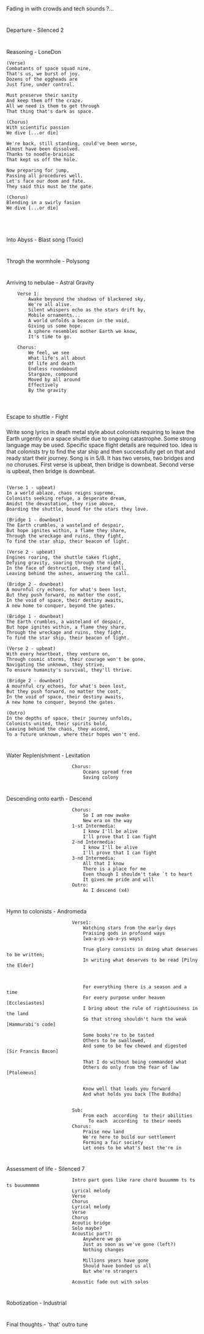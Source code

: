 #
Fading in with crowds and tech sounds ?...

#
Departure              -  Silenced 2
#
Reasoning              -  LoneDon
```
(Verse)
Combatants of space squad nine,
That's us, we burst of joy.
Dozens of the eggheads are
Just fine, under control.

Must preserve their sanity
And keep them off the craze.
All we need is them to get through
That thing that's dark as space.

(Chorus)
With scientific passion
We dive [...or die]

We're back, still standing, could've been worse,
Almost have been dissolved.
Thanks to noodle-brainiac
That kept us off the hole.

Now preparing for jump,
Passing all procedures well.
Let's face our doom and fate.
They said this must be the gate.

(Chorus)
Blending in a swirly fasion
We dive [...or die]



```
#
Into Abyss             -  Blast song (Toxic)

#
Throgh the wormhole    -  Polysong
#
Arriving to nebulae    -  Astral Gravity
```
	Verse 1:
		Awake beyound the shadows of blackened sky,
		We're all alive.
		Silent whispers echo as the stars drift by,
		Mobile ornaments...
		A world unfolds a beacon in the void,
		Giving us some hope.
		A sphere resembles mother Earth we know,
		It's time to go.

	Chorus:
		We feel, we see
		What life's all about
		Of life and death
		Endless roundabout
		Stargaze, compound
		Moved by all around
		Effectively
		By the gravity
	

```
#
Escape to shuttle      -  Fight		
###
Write song lyrics in death metal style about colonists requiring to leave the Earth urgently on a space shuttle due to ongoing catastrophe. Some strong language may be used. Specific space flight details are required too. Idea is that colonists try to find the star ship and then successfully get on that and ready start their journey. Song is in 5/8. It has two verses, two bridges and no choruses. First verse is upbeat, then bridge is downbeat. Second verse is upbeat, then bridge is downbeat.
```ChatGPT version:

(Verse 1 - upbeat)
In a world ablaze, chaos reigns supreme,
Colonists seeking refuge, a desperate dream,
Amidst the devastation, they rise above,
Boarding the shuttle, bound for the stars they love.

(Bridge 1 - downbeat)
The Earth crumbles, a wasteland of despair,
But hope ignites within, a flame they share,
Through the wreckage and ruins, they fight,
To find the star ship, their beacon of light.

(Verse 2 - upbeat)
Engines roaring, the shuttle takes flight,
Defying gravity, soaring through the night,
In the face of destruction, they stand tall,
Leaving behind the ashes, answering the call.

(Bridge 2 - downbeat)
A mournful cry echoes, for what's been lost,
But they push forward, no matter the cost,
In the void of space, their destiny awaits,
A new home to conquer, beyond the gates.

(Bridge 1 - downbeat)
The Earth crumbles, a wasteland of despair,
But hope ignites within, a flame they share,
Through the wreckage and ruins, they fight,
To find the star ship, their beacon of light.

(Verse 2 - upbeat)
With every heartbeat, they venture on,
Through cosmic storms, their courage won't be gone,
Navigating the unknown, they strive,
To ensure humanity's survival, they'll thrive.

(Bridge 2 - downbeat)
A mournful cry echoes, for what's been lost,
But they push forward, no matter the cost,
In the void of space, their destiny awaits,
A new home to conquer, beyond the gates.

(Outro)
In the depths of space, their journey unfolds,
Colonists united, their spirits bold,
Leaving behind the chaos, they ascend,
To a future unknown, where their hopes won't end.

```


#
Water Replenishment    -  Levitation
							
							Chorus:
								Oceans spread free
								Saving colony
							
#							
Descending onto earth  -  Descend
							
							Chorus:
								So I am now awake
								New era on the way
							1-st Intermedia:
								I know I'll be alive
								I'll prove that I can fight
							2-nd Intermedia:
								I know I'll be alive
								I'll prove that I can fight								
							3-nd Intermedia:
								All that I know
								There is a place for me
								Even though I shouldn't take `t to heart
								It gives me pride and will
							Outro:
								As I descend (x4)
#																
Hymn to colonists      -  Andromeda

							Verse1:
								Watching stars from the early days
								Praising gods in profound ways
								[wa-a-ys wa-a-ys ways]
								
								True glory consists in doing what deserves to be written;
								In writing what deserves to be read [Pilny the Elder]
								
								
								
								For everything there is a season and a time
								For every purpose under heaven [Ecclesiastes]
								I bring about the rule of rightiousness in the land
								So that strong shouldn't harm the weak [Hammurabi's code]								
								
								Some books're to be tasted
								Others to be swallowed,
								And some to be few chewed and digested [Sir Francis Bacon]
								
								That I do without being commanded what 
								Others do only from the fear of law [Ptolemeus]


								Know well that leads you forward
								And what holds you back [The Buddha]


							Sub:
								From each  according  to their abilities
								  To each  according  to their needs
							Chorus:
								Praise new land
								We're here to build our settlement
								Forming a fair society
								Let ones to be what's best the're in

#
Assessment of life     -  Silenced 7

							Intro part goes like rare chord buuummm ts ts ts buuummmmm							
							Lyrical melody							
							Verse							
							Chorus
							Lyrical melody
							Verse
							Chorus
							Acoutic bridge
							Solo maybe?
							Acoustic part?:
								Anywhere we go
								Just as soon as we've gone (left?)
								Nothing changes

								Millions years have gone
								Should have bonded us all
								But whe're strangers
								
							Acoustic fade out with solos
#
Robotization           -  Industrial

#
Final thoughts         -  'that' outro tune













